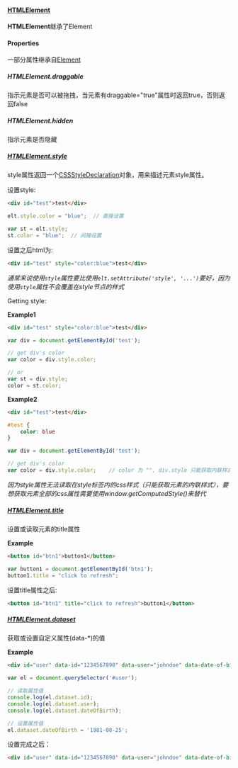 #### [HTMLElement](https://developer.mozilla.org/en-US/docs/Web/API/HTMLElement)

**HTMLElement**继承了Element

#### Properties

一部分属性继承自[Element](https://developer.mozilla.org/en-US/docs/Web/API/Element)

##### HTMLElement.draggable

指示元素是否可以被拖拽，当元素有draggable="true"属性时返回true，否则返回false

##### HTMLElement.hidden

指示元素是否隐藏

##### [HTMLElement.style](https://developer.mozilla.org/en-US/docs/Web/API/HTMLElement/style)

style属性返回一个[CSSStyleDeclaration](https://developer.mozilla.org/en-US/docs/Web/API/CSSStyleDeclaration)对象，用来描述元素style属性。

设置style:

```html
<div id="test">test</div>
```

```javascript
elt.style.color = "blue";  // 直接设置

var st = elt.style;
st.color = "blue";  // 间接设置
```

设置之后html为:

```html
<div id="test" style="color:blue">test</div>
```

*通常来说使用`style`属性要比使用`elt.setAttribute('style', '...')`要好，因为使用`style`属性不会覆盖在style节点的样式*

Getting style:

**Example1**

```html
<div id="test" style="color:blue">test</div>
```

```javascript
var div = document.getElementById('test');

// get div's color
var color = div.style.color;

// or
var st = div.style;
color = st.color;
```

**Example2**

```html
<div id="test">test</div>
```

```css
#test {
    color: blue
}
```

```javascript
var div = document.getElementById('test');

// get div's color
var color = div.style.color;    // color 为 "", div.style 只能获取内联样式
```

*因为style属性无法读取在style标签内的css样式（只能获取元素的内联样式），要想获取元素全部的css属性需要使用window.getComputedStyle()来替代*

##### [HTMLElement.title](https://developer.mozilla.org/en-US/docs/Web/API/HTMLElement/title)

设置或读取元素的title属性

**Example**

```html
<button id="btn1">button1</button>
```

```javascript
var button1 = document.getElementById('btn1');
button1.title = "click to refresh";
```

设置title属性之后:

```html
<button id="btn1" title="click to refresh">button1</button>
```

##### [HTMLElement.dataset](https://developer.mozilla.org/en-US/docs/Web/API/HTMLElement/dataset)

获取或设置自定义属性(data-*)的值

**Example**

```html
<div id="user" data-id="1234567890" data-user="johndoe" data-date-of-birth="1960-10-03">John Doe</div>
```
```javascript
var el = document.querySelector('#user');

// 读取属性值
console.log(el.dataset.id);
console.log(el.dataset.user);
console.log(el.dataset.dateOfBirth);

// 设置属性值
el.dataset.dateOfBirth = '1981-08-25';
```
设置完成之后：

```html
<div id="user" data-id="1234567890" data-user="johndoe" data-date-of-birth="1981-08-25">John Doe</div>
```
